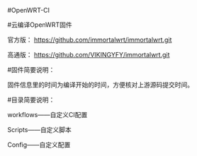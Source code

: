 #OpenWRT-CI

#云编译OpenWRT固件

官方版： https://github.com/immortalwrt/immortalwrt.git

高通版： https://github.com/VIKINGYFY/immortalwrt.git

#固件简要说明：

固件信息里的时间为编译开始的时间，方便核对上游源码提交时间。

#目录简要说明：

workflows——自定义CI配置

Scripts——自定义脚本

Config——自定义配置
